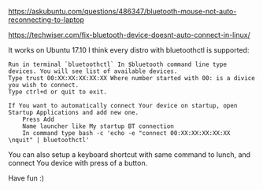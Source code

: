 https://askubuntu.com/questions/486347/bluetooth-mouse-not-auto-reconnecting-to-laptop


https://techwiser.com/fix-bluetooth-device-doesnt-auto-connect-in-linux/



It works on Ubuntu 17.10 I think every distro with bluetoothctl is supported:

    Run in terminal `bluetoothctl` In $bluetooth command line type devices. You will see list of available devices.
    Type trust 00:XX:XX:XX:XX:XX Where number started with 00: is a divice you wish to connect.
    Type ctrl+d or quit to exit.

    If You want to automatically connect Your device on startup, open Startup Applications and add new one.
        Press Add
        Name launcher like My startup BT connection
        In command type bash -c 'echo -e "connect 00:XX:XX:XX:XX:XX \nquit" | bluetoothctl'

You can also setup a keyboard shortcut with same command to lunch, and connect You device with press of a button.

Have fun :)